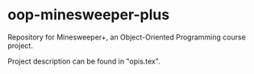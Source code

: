# oop-minesweeper-plus
Repository for Minesweeper+, an Object-Oriented Programming course project.

Project description can be found in "opis.tex".
